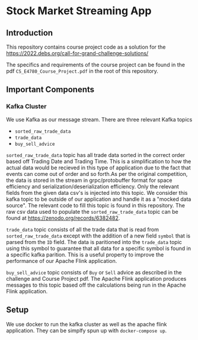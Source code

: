 # Stock Market Streaming App

## Introduction

This repository contains course project code as a solution for the
https://2022.debs.org/call-for-grand-challenge-solutions/

The specifics and requirements of the course project can be found in the pdf
`CS_E4780_Course_Project.pdf` in the root of this repository.

## Important Components

### Kafka Cluster

We use Kafka as our message stream.
There are three relevant Kafka topics

- `sorted_raw_trade_data`
- `trade_data`
- `buy_sell_advice`

`sorted_raw_trade_data` topic has all trade data sorted in the correct order based off Trading Date and Trading Time.
This is a simplification to how the actual data would be recieved in this type of application due to the fact
that events can come out of order and so forth.As per the original competition, the data is stored in the stream
in grpc/protobuffer format for space efficiency and serialization/deserialization efficiency. Only the relevant fields
from the given data csv's is injected into this topic. We consider this kafka topic to be outside of our application and handle it
as a "mocked data source". The relevant code to fill this topic is found in this repository. The raw csv data used to populate the `sorted_raw_trade_data` topic can be found at https://zenodo.org/records/6382482.

`trade_data` topic consists of all the trade data that is read from `sorted_raw_trade_data` except with the addition
of a new field `symbol` that is parsed from the `ID` field. The data is paritioned into the `trade_data` topic using this symbol
to guarantee that all data for a specific symbol is found in a specific kafka parition. This is a useful property to improve
the performance of our Apache Flink application.

`buy_sell_advice` topic consists of `Buy` or `Sell` advice as described in the challenge and Course Project pdf. The Apache Flink application produces messages to this topic based off the calculations being run in the Apache Flink application. 

## Setup

We use docker to run the kafka cluster as well as the apache flink application. They can be simplfy spun up with `docker-compose up`.



